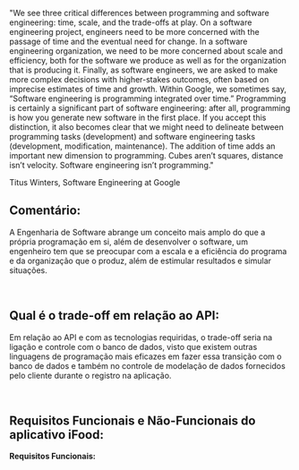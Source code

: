 <p> "We see three critical differences between programming and software engineering: time, scale, and the trade-offs at play. On a software engineering project, 
  engineers need to be more concerned with the passage of time and the eventual need for change. In a software engineering organization, 
  we need to be more concerned about scale and efficiency, both for the software we produce as well as for the organization that is 
  producing it. Finally, as software engineers, we are asked to make more complex decisions with higher-stakes outcomes, often based 
  on imprecise estimates of time and growth. Within Google, we sometimes say, “Software engineering is programming integrated over time.” 
  Programming is certainly a significant part of software engineering: after all, programming is how you generate new software in the first place. 
  If you accept this distinction, it also becomes clear that we might need to delineate between programming tasks (development) and software engineering 
  tasks (development, modification, maintenance). The addition of time adds an important new dimension to programming. Cubes aren’t squares, distance isn’t velocity. 
  Software engineering isn’t programming." </p>

<p> Titus Winters, Software Engineering at Google </p>

<h2> Comentário: </h2>

<p> A Engenharia de Software abrange um conceito mais amplo do que a própria programação em si, além de desenvolver o software, um engenheiro tem que se preocupar com a escala e a eficiência do programa e da organização que o produz, além de estimular resultados e simular situações.</p>

<br>

<h2> Qual é o trade-off em relação ao API: </h2>

<p> Em relação ao API e com as tecnologias requiridas, o trade-off seria na ligação e controle com o banco de dados, visto que existem outras linguagens de programação mais eficazes em fazer essa transição com o banco de dados e também no controle de modelação de dados fornecidos pelo cliente durante o registro na aplicação. </p>

<br>

<h2> Requisitos Funcionais e Não-Funcionais do aplicativo iFood: </h2>

<b>Requisitos Funcionais:</b>
